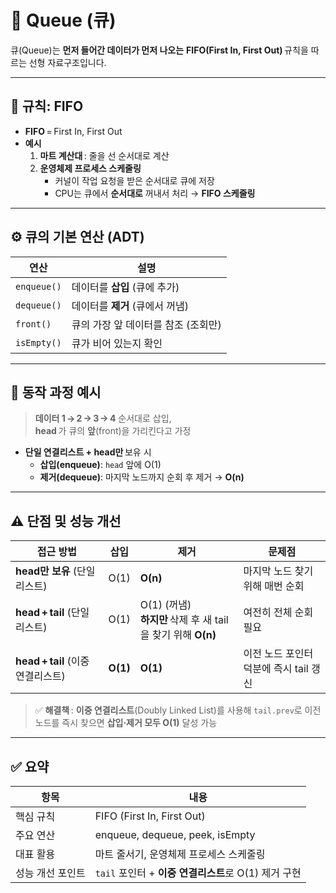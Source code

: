 # 🚚 Queue (큐)

큐(Queue)는 **먼저 들어간 데이터가 먼저 나오는** **FIFO(First In, First Out)** 규칙을 따르는 선형 자료구조입니다.

---

## 📌 규칙: FIFO

- **FIFO** = First In, First Out
- **예시**
    1. **마트 계산대** : 줄을 선 순서대로 계산
    2. **운영체제 프로세스 스케줄링**
        - 커널이 작업 요청을 받은 순서대로 큐에 저장
        - CPU는 큐에서 **순서대로** 꺼내서 처리 → **FIFO 스케줄링**

---

## ⚙️ 큐의 기본 연산 (ADT)

| 연산          | 설명                                  |
|---------------|---------------------------------------|
| `enqueue()`   | 데이터를 **삽입** (큐에 추가)          |
| `dequeue()`   | 데이터를 **제거** (큐에서 꺼냄)         |
| `front()`   | 큐의 가장 앞 데이터를 참조 (조회만) |
| `isEmpty()`   | 큐가 비어 있는지 확인                  |

---

## 🔎 동작 과정 예시

> **데이터 1 → 2 → 3 → 4** 순서대로 삽입,  
> **head** 가 큐의 **앞**(front)을 가리킨다고 가정


- **단일 연결리스트 + head만** 보유 시
    - **삽입(enqueue)**: `head` 앞에 O(1)
    - **제거(dequeue)**: 마지막 노드까지 순회 후 제거 → **O(n)**

---

## ⚠️ 단점 및 성능 개선

| 접근 방법 | 삽입 | 제거 | 문제점 |
|-----------|------|------|--------|
| **head만 보유** (단일 리스트) | O(1) | **O(n)** | 마지막 노드 찾기 위해 매번 순회 |
| **head + tail** (단일 리스트) | O(1) | O(1) (꺼냄)<br>**하지만** 삭제 후 새 tail을 찾기 위해 **O(n)** | 여전히 전체 순회 필요 |
| **head + tail** (이중 연결리스트) | **O(1)** | **O(1)** | 이전 노드 포인터 덕분에 즉시 tail 갱신 |

> ✅ **해결책** : **이중 연결리스트**(Doubly Linked List)를 사용해 `tail.prev`로 이전 노드를 즉시 찾으면 **삽입·제거 모두 O(1)** 달성 가능

---

## ✅ 요약

| 항목            | 내용                                                |
|-----------------|-----------------------------------------------------|
| 핵심 규칙       | FIFO (First In, First Out)                          |
| 주요 연산       | enqueue, dequeue, peek, isEmpty                     |
| 대표 활용       | 마트 줄서기, 운영체제 프로세스 스케줄링             |
| 성능 개선 포인트| `tail` 포인터 + **이중 연결리스트**로 O(1) 제거 구현 |
